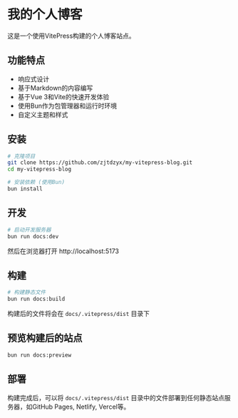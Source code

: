 # 我的个人博客

这是一个使用VitePress构建的个人博客站点。

## 功能特点

- 响应式设计
- 基于Markdown的内容编写
- 基于Vue 3和Vite的快速开发体验
- 使用Bun作为包管理器和运行时环境
- 自定义主题和样式

## 安装

```bash
# 克隆项目
git clone https://github.com/zjtdzyx/my-vitepress-blog.git
cd my-vitepress-blog

# 安装依赖 (使用Bun)
bun install
```

## 开发

```bash
# 启动开发服务器
bun run docs:dev
```

然后在浏览器打开 http://localhost:5173

## 构建

```bash
# 构建静态文件
bun run docs:build
```

构建后的文件将会在 `docs/.vitepress/dist` 目录下

## 预览构建后的站点

```bash
bun run docs:preview
```

## 部署

构建完成后，可以将 `docs/.vitepress/dist` 目录中的文件部署到任何静态站点服务器，如GitHub Pages, Netlify, Vercel等。 